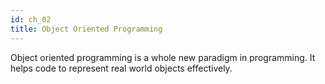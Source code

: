```yaml
---
id: ch_02
title: Object Oriented Programming
---
```


Object oriented programming is a whole new paradigm in programming. It helps code to represent real world objects effectively.